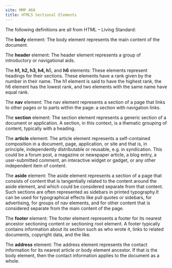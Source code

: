 ```yaml
---
site: MMP 460
title: HTML5 Sectional Elements
---
```

The following definitions are all from HTML – Living Standard:

The **body** element: The body element represents the main content of the document.

The **header** element: The header element represents a group of introductory or navigational aids.

The **h1, h2, h3, h4, h**5, and **h6** elements: These elements represent headings for their sections. These elements have a rank given by the number in their name. The h1 element is said to have the highest rank, the h6 element has the lowest rank, and two elements with the same name have equal rank.

The **nav** element: The nav element represents a section of a page that links to other pages or to parts within the page: a section with navigation links.

The **section** element: The section element represents a generic section of a document or application. A section, in this context, is a thematic grouping of content, typically with a heading.

The **article** element: The article element represents a self-contained composition in a document, page, application, or site and that is, in principle, independently distributable or reusable, e.g. in syndication. This could be a forum post, a magazine or newspaper article, a blog entry, a user-submitted comment, an interactive widget or gadget, or any other independent item of content.

The **aside** element: The aside element represents a section of a page that consists of content that is tangentially related to the content around the aside element, and which could be considered separate from that content. Such sections are often represented as sidebars in printed typography.It can be used for typographical effects like pull quotes or sidebars, for advertising, for groups of nav elements, and for other content that is considered separate from the main content of the page.
 
The **footer** element: The footer element represents a footer for its nearest ancestor sectioning content or sectioning root element. A footer typically contains information about its section such as who wrote it, links to related documents, copyright data, and the like.

The **address** element: The address element represents the contact information for its nearest article or body element ancestor. If that is the body element, then the contact information applies to the document as a whole.
